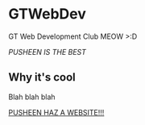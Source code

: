 # GTWebDev
GT Web Development Club
MEOW >:D

*PUSHEEN IS THE BEST*

## Why it's cool

Blah blah blah

[PUSHEEN HAZ A WEBSITE!!!](http://pusheen.com)